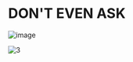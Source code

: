 # DON'T EVEN ASK

![image](https://user-images.githubusercontent.com/88236617/174847053-9b9c3e3d-429e-4a05-8fee-55a7f10bc1bc.png)
 
 ![3](https://user-images.githubusercontent.com/88236617/174851436-47a06d99-aa97-4a42-ac0c-2a70fbd3d2c7.png)
